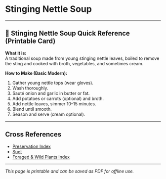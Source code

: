 # Stinging Nettle Soup

---

## 📜 Stinging Nettle Soup Quick Reference (Printable Card)

**What it is:**  
A traditional soup made from young stinging nettle leaves, boiled to remove the sting and cooked with broth, vegetables, and sometimes cream.  

**How to Make (Basic Modern):**  
1. Gather young nettle tops (wear gloves).  
2. Wash thoroughly.  
3. Sauté onion and garlic in butter or fat.  
4. Add potatoes or carrots (optional) and broth.  
5. Add nettle leaves, simmer 10–15 minutes.  
6. Blend until smooth.  
7. Season and serve (cream optional).  

---

## Cross References  

- [Preservation Index](../../preservation.md)  
- [Suet](../fats/suet.md)  
- [Foraged & Wild Plants Index](../../plants-index.md)  

---

*This page is printable and can be saved as PDF for offline use.*
